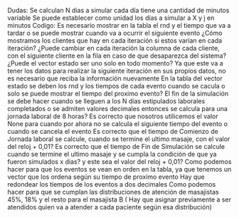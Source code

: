 Dudas:
Se calculan N dias a simular cada día tiene una cantidad de minutos variable 
Se puede establecer como unidad los días a simular a X y j en minutos
Codigo: 
Es necesario mostrar en la tabla el rnd y el tiempo que va a tardar o se puede mostrar cuando va a ocurrir el siguiente evento
¿Cómo mostramos los clientes que hay en cada iteración si estos varían en cada iteración? ¿Puede cambiar en cada iteración la columna de cada cliente, con el siguiente cliente en la fila en caso de que desaparezca del sistema?
¿Puede el vector estado ser uno solo en todo momento? Ya que este va a tener los datos para realizar la siguiente iteración en sus propios datos, no es necesario que reciba la información nuevamente
En la tabla del vector estado se deben los rnd y los tiempos de cada evento cuando se cacula o solo se puede mostrar el tiempo del proximo evento?
El fin de la simulación se debe hacer cuando se lleguen a los N dias estipulados laborales completados o se admiten valores decimales entonces se calcula para una jornada laboral de 8 horas?
Es correcto que nosotros utilicemos el valor None para cuando por ahora no se calcula el siguiente tiempo del evento o cuando se cancela el evento
Es correcto que el tiempo de Comienzo de Jornada laboral se calcule, cuando se termine el ultimo masaje, con el valor del reloj + 0,01?
Es correcto que el tiempo de Fin de Simulación se calcule cuando se termine el ultimo masaje y se cumpla la condición de que ya fueron simulados x dias? y este sea el valor del reloj + 0,01?
Como podemos hacer para que los eventos se vean en orden en la tabla, ya que tenemos un vector que los ordena según su tiempo de proximo evento
Hay que redondear los tiempos de los eventos a dos decimales
Como podemos hacer para que se cumplan las distribuciones de atención de masajistas 45%, 18% y el resto para el masajista B ( Hay que asignar previamente a ser atendidos quien va a atender a cada paciente según esa distribución)
